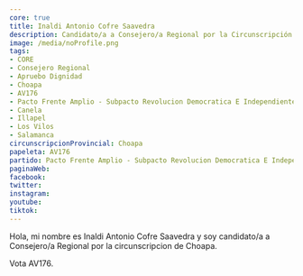 ```yaml
---
core: true
title: Inaldi Antonio Cofre Saavedra
description: Candidato/a a Consejero/a Regional por la Circunscripción de Choapa
image: /media/noProfile.png
tags:
- CORE
- Consejero Regional
- Apruebo Dignidad
- Choapa
- AV176
- Pacto Frente Amplio - Subpacto Revolucion Democratica E Independientes - Convergencia Social
- Canela
- Illapel
- Los Vilos
- Salamanca
circunscripcionProvincial: Choapa
papeleta: AV176
partido: Pacto Frente Amplio - Subpacto Revolucion Democratica E Independientes - Convergencia Social
paginaWeb:
facebook:
twitter:
instagram:
youtube:
tiktok:
---
```

Hola, mi nombre es Inaldi Antonio Cofre Saavedra y soy candidato/a a Consejero/a Regional por la circunscripcion de Choapa.

Vota AV176.